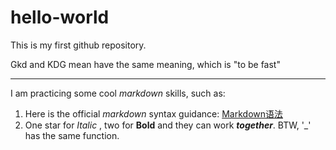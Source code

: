 # hello-world
This is my first github repository.

Gkd and KDG mean have the same meaning, which is "to be fast"

*****

I am practicing some cool *markdown* skills, such as:
1. Here is the official *markdown* syntax guidance: [Markdown语法](https://markdown.com.cn)
2. One star for *Italic* , two for **Bold** and they can work ***together***. BTW, '_' has the same function.
